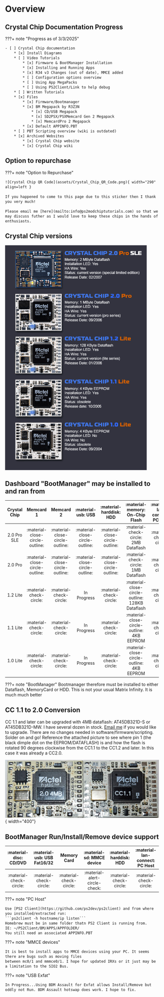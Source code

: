 # Overview

## Crystal Chip Documentation Progress
???+ note "Progress as of 3/3/2025"

    - [ ] Crystal Chip documentation
        * [x] Install Diagrams
        * [ ] Video Tutorials
            * [x] Firmware & BootManager Installation
            * [x] Installing and Running Apps
            * [x] R34 v3 Changes (out of date), MMCE added
            * [ ] Configuration options overview
            * [ ] Using App MegaPacks
            * [ ] Using PS2Client/Link to help debug
        * [ ] Written Tutorials
        * [x] Files
            * [x] Firmware/Bootmanager
            * [x] BM Megapack by R3Z3N
                * [x] CD/USB Megapack
                * [x] SD2PSX/PSXMemcard Gen 2 Megapack
                * [x] MemcardPro 2 Megapack
            * [x] Default APPINFO.PBT
        * [ ] PBT Scripting overview (wiki is outdated)
        * [x] Archived Websites
            * [x] Crystal Chip website
            * [x] Crystal Chip wiki

## Option to repurchase
???+ note "Option to Repurchase"

    ![Crystal Chip QR Code](assets/Crystal_Chip_QR_Code.png){ width="290" align=left }

    If you happened to come to this page due to this sticker then I thank you very much! 

    Please email me [here](mailto:info@ps2modchiptutorials.com) so that we may discuss futher as I would love to keep these chips in the hands of enthusiasts.


## Crystal Chip versions
    
![Crystal Chip Models](cc-site-backup/img/cc_hw_history.gif)


## Dashboard "BootManager" may be installed to and ran from
| Crystal Chip | Memcard 1                       | Memcard 2                       | :material-usb: USB              | :material-harddisk: HDD          | :material-memory: On-Chip Flash                 | :material-lan-connect: PC Host |
| :----------: | :-----------------------------: | :-----------------------------: | :-----------------------------: | :-----------------------------:  | :---------------------------------------------: | :----------------------------: |
| 2.0 Pro SLE  | :material-close-circle-outline: | :material-close-circle-outline: | :material-close-circle-outline: | :material-close-circle-outline:  | :material-check-circle: 2MB Dataflash           | :material-check-circle:        |
| 2.0 Pro      | :material-close-circle-outline: | :material-close-circle-outline: | :material-close-circle-outline: | :material-close-circle-outline:  | :material-check-circle: 1MB Dataflash           | :material-check-circle:        |
| 1.2 Lite     | :material-check-circle:         | :material-check-circle:         | In Progress                     | :material-check-circle:          | :material-close-circle-outline: 128KB Dataflash | :material-check-circle:        |
| 1.1 Lite     | :material-check-circle:         | :material-check-circle:         | In Progress                     | :material-check-circle:          | :material-close-circle-outline: 4KB EEPROM      | :material-check-circle:        |
| 1.0 Lite     | :material-check-circle:         | :material-check-circle:         | In Progress                     | :material-check-circle:          | :material-close-circle-outline: 4KB EEPROM      | :material-check-circle:        |

???+ note "BootManager"
    Bootmanager therefore must be installed to either Dataflash, MemoryCard or HDD. This is not your usual Matrix Infinity.
    It is much much better


## CC 1.1 to 2.0 Conversion
CC 1.1 and later can be upgraded with 4MB dataflash: AT45DB321D-S or AT45DB321D-MW. I have several dozen in stock. [Email me](info@ps2modchiptutorials.com) if you would like to upgrade. There are no changes needed in software/firmware/scripting. Solder on and go! Reference the attached picture to see where pin 1 (the black dimple dot on the EEPROM/DATAFLASH) is and how the flash is rotated 90 degrees clockwise from the CC1.1 to the CC1.2 and later. In this case it was already a CC2.0.

![CC11to2conversion](assets/CC11to2_conversion.jpg){ width="400"}


## BootManager Run/Install/Remove device support
| :material-disc: CD/DVD  | :material-usb: USB Fat16/32 | Memory Card             | :material-sd: MMCE device     | :material-harddisk: HDD | :material-lan-connect: PC Host   |
| :---------------------: | :--------------------------: | :---------------------: | :---------------------------: | :---------------------: | :------------------------------: |
| :material-check-circle: | :material-check-circle:      | :material-check-circle: | :material-alert-circle-check: | :material-check-circle: | :material-check-circle:          |

???+ note "PC Host"
    
    Use [PS2 Client](https://github.com/ps2dev/ps2client) and from where you installed/extracted run:
    ```ps2client -h hostname/ip listen```
    Homebrew must be in same folder thatn PS2 Client is running from. 
    IE: ~/PS2Client/BM/APPS/APPFOLDER/
    You still need an associated APPINFO.PBT

???+ note "MMCE devices"

    It is best to install apps to MMCE devices using your PC. It seems there are bugs such as moving files
    between mc0/1 and mmmce0/1. I hope for updated IRXs or it just may be a limitation to the SIO2 Bus.

???+ note "USB Exfat"

    In Progress...Using BDM Assault for Exfat allows Install/Remove but oddly not Run. BDM Assault hotswap does work. I hope to fix.









